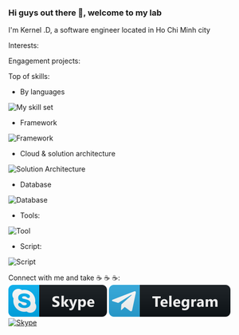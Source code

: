 ### Hi guys out there 👋, welcome to my lab

I'm Kernel .D, a software engineer located in Ho Chi Minh city

Interests:



Engagement projects:

Top of skills:  
* By languages  

![My skill set](https://skillicons.dev/icons?i=cs,ts,cpp,html,js,css)  

* Framework  

![Framework](https://skillicons.dev/icons?i=dotnet,qt,react)

* Cloud & solution architecture  

![Solution Architecture](https://skillicons.dev/icons?i=azure,docker,nginx)  

* Database  

![Database](https://skillicons.dev/icons?i=postgres)

* Tools:  

![Tool](https://skillicons.dev/icons?i=figma)  

* Script:  

![Script](https://skillicons.dev/icons?i=powershell,bash)

Connect with me and take ☕ ☕ ☕:  
[![Skype](/images/badge-skype.svg)](skype:kernel.dang) [![Skype](/images/badge-telegram.svg)](telegram:kernel.dang) [![Skype](/images/badge-linkedin.svg)](https://www.linkedin.com/in/kernel-dang/) 

<!--
**kernel-dang/kernel-dang** is a ✨ _special_ ✨ repository because its `README.md` (this file) appears on your GitHub profile.

Here are some ideas to get you started:

- 🔭 I’m currently working on ...
- 🌱 I’m currently learning ...
- 👯 I’m looking to collaborate on ...
- 🤔 I’m looking for help with ...
- 💬 Ask me about ...
- 📫 How to reach me: ...
- 😄 Pronouns: ...
- ⚡ Fun fact: ...
-->
